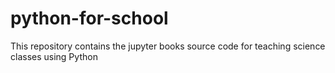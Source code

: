 # python-for-school
This repository contains the jupyter books source code for teaching science classes using Python
